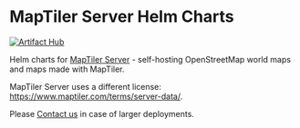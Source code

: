 # MapTiler Server Helm Charts

[![Artifact Hub](https://img.shields.io/endpoint?url=https://artifacthub.io/badge/repository/maptiler)](https://artifacthub.io/packages/search?repo=maptiler)

Helm charts for [MapTiler Server](https://www.maptiler.com/server/) - self-hosting OpenStreetMap world maps and maps made with MapTiler.

MapTiler Server uses a different license: https://www.maptiler.com/terms/server-data/.

Please [Contact us](https://www.maptiler.com/#contact) in case of larger deployments.
